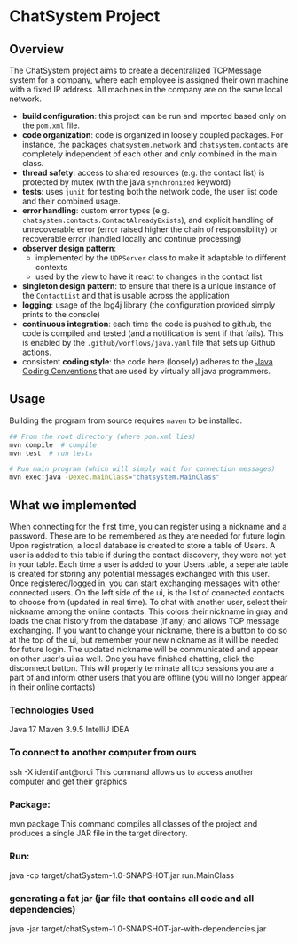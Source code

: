 # ChatSystem Project

## Overview
The ChatSystem project aims to create a decentralized TCPMessage system for a company, where each employee is assigned their own machine with a fixed IP address. 
All machines in the company are on the same local network.

- **build configuration**: this project can be run and imported based only on the `pom.xml` file.
- **code organization**: code is organized in loosely coupled packages. For instance, the packages `chatsystem.network` and `chatsystem.contacts` are completely independent of each other and only combined in the main class.
- **thread safety**: access to shared resources (e.g. the contact list) is protected by mutex (with the java `synchronized` keyword)
- **tests**: uses `junit` for testing both the network code, the user list code and their combined usage.
- **error handling**: custom error types (e.g. `chatsystem.contacts.ContactAlreadyExists`), and explicit handling of unrecoverable error (error raised higher the chain of responsibility) or recoverable error (handled locally and continue processing)
- **observer design pattern**:
    - implemented by the `UDPServer` class to make it adaptable to different contexts
    - used by the view to have it react to changes in the contact list
- **singleton design pattern**: to ensure that there is a unique instance of the `ContactList` and that is usable across the application
- **logging**: usage of the log4j library (the configuration provided simply prints to the console)
- **continuous integration**: each time the code is pushed to github, the code is compiled and tested (and a notification is sent if that fails). This is enabled by the `.github/worflows/java.yaml` file that sets up Github actions.
- consistent **coding style**: the code here (loosely) adheres to the [Java Coding Conventions](https://www.oracle.com/java/technologies/javase/codeconventions-namingconventions.html) that are used by virtually all java programmers.


## Usage

Building the program from source requires `maven` to be installed.

```sh
## From the root directory (where pom.xml lies)
mvn compile  # compile 
mvn test  # run tests

# Run main program (which will simply wait for connection messages)
mvn exec:java -Dexec.mainClass="chatsystem.MainClass" 
```

## What we implemented
When connecting for the first time, you can register using a nickname and a password. These are to be remembered as they are needed for future login.
Upon registration, a local database is created to store a table of Users. A user is added to this table if during the contact discovery, they were not yet in your table.
Each time a user is added to your Users table, a seperate table is created for storing any potential messages exchanged with this user.
Once registered/logged in, you can start exchanging messages with other connected users. On the left side of the ui, is the list of connected contacts to choose from (updated in real time). 
To chat with another user, select their nickname among the online contacts. This colors their nickname in gray and loads the chat history from the database (if any) and allows TCP message exchanging.
If you want to change your nickname, there is a button to do so at the top of the ui, but remember your new nickname as it will be needed for future login. The updated nickname will be communicated and appear on other user's ui as well.
One you have finished chatting, click the disconnect button. This will properly terminate all tcp sessions you are a part of and inform other users that you are offline (you will no longer appear in their online contacts)

### Technologies Used
Java 17
Maven 3.9.5
IntelliJ IDEA

### To connect to another computer from ours
ssh -X identifiant@ordi
This command allows us to access another computer and get their graphics

### Package:
mvn package
This command compiles all classes of the project and produces a single JAR file in the target directory.

### Run:
java -cp target/chatSystem-1.0-SNAPSHOT.jar run.MainClass

### generating a fat jar (jar file that contains all code and all dependencies)
java -jar target/chatSystem-1.0-SNAPSHOT-jar-with-dependencies.jar
